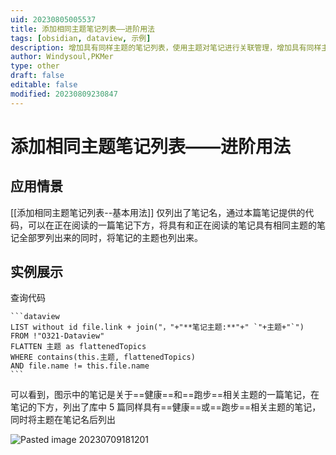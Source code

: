 ```yaml
---
uid: 20230805005537
title: 添加相同主题笔记列表——进阶用法
tags: [obsidian, dataview, 示例]
description: 增加具有同样主题的笔记列表，使用主题对笔记进行关联管理，增加具有同样主题的笔记列表，并列出所属主题。
author: Windysoul,PKMer
type: other
draft: false
editable: false
modified: 20230809230847
---
```


# 添加相同主题笔记列表——进阶用法

## 应用情景

[[添加相同主题笔记列表--基本用法]] 仅列出了笔记名，通过本篇笔记提供的代码，可以在正在阅读的一篇笔记下方，将具有和正在阅读的笔记具有相同主题的笔记全部罗列出来的同时，将笔记的主题也列出来。

## 实例展示

查询代码

`````示例代码
```dataview
LIST without id file.link + join("，"+"**笔记主题:**"+" `"+主题+"`")
FROM !"O321-Dataview"
FLATTEN 主题 as flattenedTopics
WHERE contains(this.主题, flattenedTopics)
AND file.name != this.file.name
```
`````

可以看到，图示中的笔记是关于==健康==和==跑步==相关主题的一篇笔记，在笔记的下方，列出了库中 5 篇同样具有==健康==或==跑步==相关主题的笔记，同时将主题在笔记名后列出

![Pasted image 20230709181201](https://cdn.pkmer.cn/images/Pasted%20image%2020230709181201.png!pkmer)
